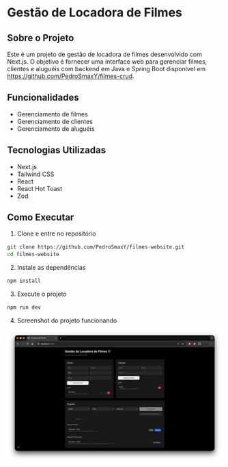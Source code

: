 # Gestão de Locadora de Filmes

## Sobre o Projeto

Este é um projeto de gestão de locadora de filmes desenvolvido com Next.js. O objetivo é fornecer uma interface web para gerenciar filmes, clientes e aluguéis
com backend em Java e Spring Boot disponivel em https://github.com/PedroSmaxY/filmes-crud.

## Funcionalidades

- Gerenciamento de filmes
- Gerenciamento de clientes
- Gerenciamento de aluguéis

## Tecnologias Utilizadas

- Next.js
- Tailwind CSS
- React
- React Hot Toast
- Zod

## Como Executar

1. Clone e entre no repositório

```bash
git clone https://github.com/PedroSmaxY/filmes-website.git
cd filmes-website
```

2. Instale as dependências

```bash
npm install
```

3. Execute o projeto

```bash
npm run dev
```

4. Screenshot do projeto funcionando

![](./screenshots/1.png)
